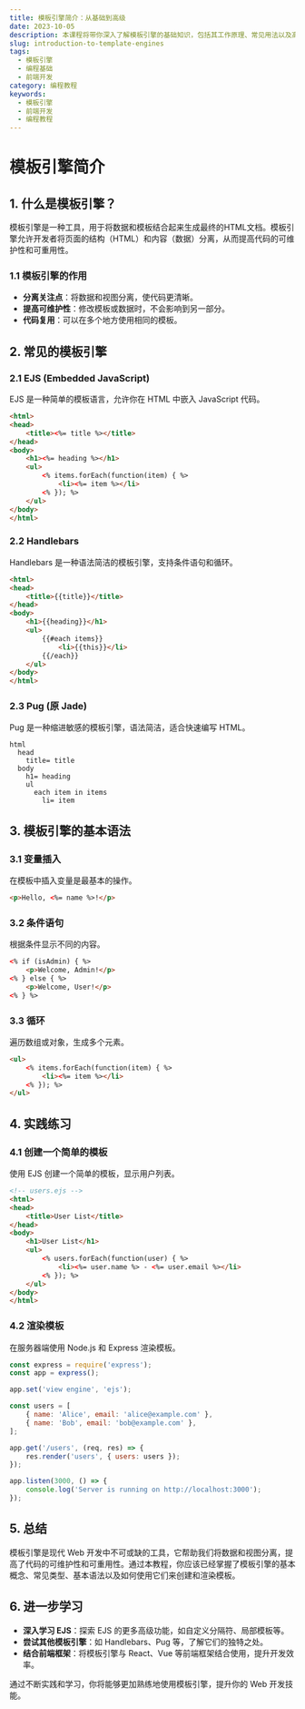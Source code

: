 ```yaml
---
title: 模板引擎简介：从基础到高级
date: 2023-10-05
description: 本课程将带你深入了解模板引擎的基础知识，包括其工作原理、常见用法以及高级技巧，适合所有编程水平的开发者。
slug: introduction-to-template-engines
tags:
  - 模板引擎
  - 编程基础
  - 前端开发
category: 编程教程
keywords:
  - 模板引擎
  - 前端开发
  - 编程教程
---
```


# 模板引擎简介

## 1. 什么是模板引擎？

模板引擎是一种工具，用于将数据和模板结合起来生成最终的HTML文档。模板引擎允许开发者将页面的结构（HTML）和内容（数据）分离，从而提高代码的可维护性和可重用性。

### 1.1 模板引擎的作用

- **分离关注点**：将数据和视图分离，使代码更清晰。
- **提高可维护性**：修改模板或数据时，不会影响到另一部分。
- **代码复用**：可以在多个地方使用相同的模板。

## 2. 常见的模板引擎

### 2.1 EJS (Embedded JavaScript)

EJS 是一种简单的模板语言，允许你在 HTML 中嵌入 JavaScript 代码。

```html
<html>
<head>
    <title><%= title %></title>
</head>
<body>
    <h1><%= heading %></h1>
    <ul>
        <% items.forEach(function(item) { %>
            <li><%= item %></li>
        <% }); %>
    </ul>
</body>
</html>
```

### 2.2 Handlebars

Handlebars 是一种语法简洁的模板引擎，支持条件语句和循环。

```html
<html>
<head>
    <title>{{title}}</title>
</head>
<body>
    <h1>{{heading}}</h1>
    <ul>
        {{#each items}}
            <li>{{this}}</li>
        {{/each}}
    </ul>
</body>
</html>
```

### 2.3 Pug (原 Jade)

Pug 是一种缩进敏感的模板引擎，语法简洁，适合快速编写 HTML。

```pug
html
  head
    title= title
  body
    h1= heading
    ul
      each item in items
        li= item
```

## 3. 模板引擎的基本语法

### 3.1 变量插入

在模板中插入变量是最基本的操作。

```html
<p>Hello, <%= name %>!</p>
```

### 3.2 条件语句

根据条件显示不同的内容。

```html
<% if (isAdmin) { %>
    <p>Welcome, Admin!</p>
<% } else { %>
    <p>Welcome, User!</p>
<% } %>
```

### 3.3 循环

遍历数组或对象，生成多个元素。

```html
<ul>
    <% items.forEach(function(item) { %>
        <li><%= item %></li>
    <% }); %>
</ul>
```

## 4. 实践练习

### 4.1 创建一个简单的模板

使用 EJS 创建一个简单的模板，显示用户列表。

```html
<!-- users.ejs -->
<html>
<head>
    <title>User List</title>
</head>
<body>
    <h1>User List</h1>
    <ul>
        <% users.forEach(function(user) { %>
            <li><%= user.name %> - <%= user.email %></li>
        <% }); %>
    </ul>
</body>
</html>
```

### 4.2 渲染模板

在服务器端使用 Node.js 和 Express 渲染模板。

```javascript
const express = require('express');
const app = express();

app.set('view engine', 'ejs');

const users = [
    { name: 'Alice', email: 'alice@example.com' },
    { name: 'Bob', email: 'bob@example.com' },
];

app.get('/users', (req, res) => {
    res.render('users', { users: users });
});

app.listen(3000, () => {
    console.log('Server is running on http://localhost:3000');
});
```

## 5. 总结

模板引擎是现代 Web 开发中不可或缺的工具，它帮助我们将数据和视图分离，提高了代码的可维护性和可重用性。通过本教程，你应该已经掌握了模板引擎的基本概念、常见类型、基本语法以及如何使用它们来创建和渲染模板。

## 6. 进一步学习

- **深入学习 EJS**：探索 EJS 的更多高级功能，如自定义分隔符、局部模板等。
- **尝试其他模板引擎**：如 Handlebars、Pug 等，了解它们的独特之处。
- **结合前端框架**：将模板引擎与 React、Vue 等前端框架结合使用，提升开发效率。

通过不断实践和学习，你将能够更加熟练地使用模板引擎，提升你的 Web 开发技能。